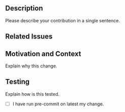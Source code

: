 <!--
Please follow our code of conduct when engaging in the beman community:
https://github.com/bemanproject/beman/blob/main/docs/CODE_OF_CONDUCT.md
-->

<!--
Thank you for your contribution!

If you are updating project structure or build configs:
- Make sure your contribution does not go against the beman standard:
  https://github.com/bemanproject/beman/blob/main/docs/CODE_OF_CONDUCT.md
- For new CMake arguments/ presets: please make sure you added appropriate CI tests.

If you are updating documentations:
- Make sure badges and pictures does not impact readability.

If you are updating any implementation details:
- Make sure you submit appropriate testing.

We encourage small & incremental additions instead of grand remakes.
They are easier and faster to review.
They are also less likely to introduce bugs.

While we do not endorse this as our guideline,
we encourage you to checkout and follow 
"The CL author’s guide to getting through code review".
https://google.github.io/eng-practices/review/developer/

If this is a bit overwhelming,
feel free to open a PR on your existing changes,
we will help out.

Please run pre-commit against your change to comply with our linting rules.
The command to check all files in the directory is:
pre-commit run --all-files
-->

## Description

Please describe your contribution in a single sentence.

## Related Issues

<!-- use magic keywords like "fix" to close issues linked to this PR automatically -->

## Motivation and Context

Explain why this change.

## Testing

Explain how is this tested.

- [ ] I have run pre-commit on latest my change.
